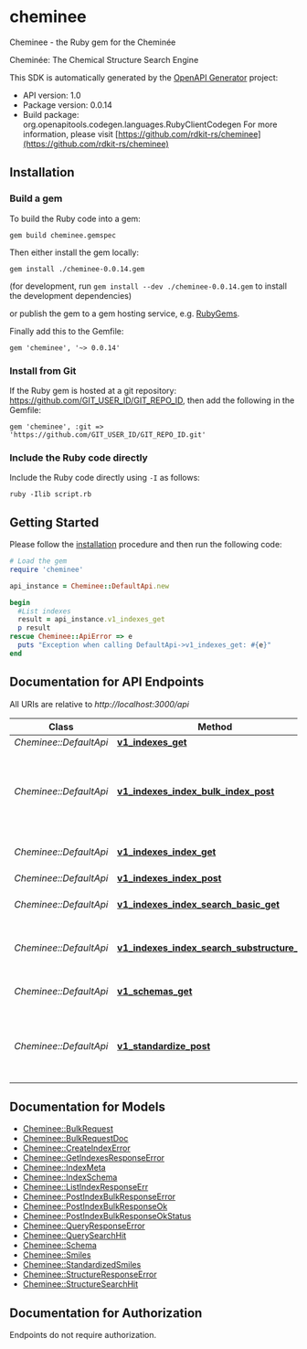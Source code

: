 # cheminee

Cheminee - the Ruby gem for the Cheminée

Cheminée: The Chemical Structure Search Engine

This SDK is automatically generated by the [OpenAPI Generator](https://openapi-generator.tech) project:

- API version: 1.0
- Package version: 0.0.14
- Build package: org.openapitools.codegen.languages.RubyClientCodegen
For more information, please visit [https://github.com/rdkit-rs/cheminee](https://github.com/rdkit-rs/cheminee)

## Installation

### Build a gem

To build the Ruby code into a gem:

```shell
gem build cheminee.gemspec
```

Then either install the gem locally:

```shell
gem install ./cheminee-0.0.14.gem
```

(for development, run `gem install --dev ./cheminee-0.0.14.gem` to install the development dependencies)

or publish the gem to a gem hosting service, e.g. [RubyGems](https://rubygems.org/).

Finally add this to the Gemfile:

    gem 'cheminee', '~> 0.0.14'

### Install from Git

If the Ruby gem is hosted at a git repository: https://github.com/GIT_USER_ID/GIT_REPO_ID, then add the following in the Gemfile:

    gem 'cheminee', :git => 'https://github.com/GIT_USER_ID/GIT_REPO_ID.git'

### Include the Ruby code directly

Include the Ruby code directly using `-I` as follows:

```shell
ruby -Ilib script.rb
```

## Getting Started

Please follow the [installation](#installation) procedure and then run the following code:

```ruby
# Load the gem
require 'cheminee'

api_instance = Cheminee::DefaultApi.new

begin
  #List indexes
  result = api_instance.v1_indexes_get
  p result
rescue Cheminee::ApiError => e
  puts "Exception when calling DefaultApi->v1_indexes_get: #{e}"
end

```

## Documentation for API Endpoints

All URIs are relative to *http://localhost:3000/api*

Class | Method | HTTP request | Description
------------ | ------------- | ------------- | -------------
*Cheminee::DefaultApi* | [**v1_indexes_get**](docs/DefaultApi.md#v1_indexes_get) | **GET** /v1/indexes | List indexes
*Cheminee::DefaultApi* | [**v1_indexes_index_bulk_index_post**](docs/DefaultApi.md#v1_indexes_index_bulk_index_post) | **POST** /v1/indexes/{index}/bulk_index | Index a list of SMILES and associated, free-form JSON attributes which are indexed and searchable
*Cheminee::DefaultApi* | [**v1_indexes_index_get**](docs/DefaultApi.md#v1_indexes_index_get) | **GET** /v1/indexes/{index} | Get extended information about an index
*Cheminee::DefaultApi* | [**v1_indexes_index_post**](docs/DefaultApi.md#v1_indexes_index_post) | **POST** /v1/indexes/{index} | Create an index
*Cheminee::DefaultApi* | [**v1_indexes_index_search_basic_get**](docs/DefaultApi.md#v1_indexes_index_search_basic_get) | **GET** /v1/indexes/{index}/search/basic | Perform basic query search against index
*Cheminee::DefaultApi* | [**v1_indexes_index_search_substructure_get**](docs/DefaultApi.md#v1_indexes_index_search_substructure_get) | **GET** /v1/indexes/{index}/search/substructure | Perform substructure search against index
*Cheminee::DefaultApi* | [**v1_schemas_get**](docs/DefaultApi.md#v1_schemas_get) | **GET** /v1/schemas | List schemas available for creating indexes
*Cheminee::DefaultApi* | [**v1_standardize_post**](docs/DefaultApi.md#v1_standardize_post) | **POST** /v1/standardize | Pass a list of SMILES through fragment_parent, uncharger, and canonicalization routines


## Documentation for Models

 - [Cheminee::BulkRequest](docs/BulkRequest.md)
 - [Cheminee::BulkRequestDoc](docs/BulkRequestDoc.md)
 - [Cheminee::CreateIndexError](docs/CreateIndexError.md)
 - [Cheminee::GetIndexesResponseError](docs/GetIndexesResponseError.md)
 - [Cheminee::IndexMeta](docs/IndexMeta.md)
 - [Cheminee::IndexSchema](docs/IndexSchema.md)
 - [Cheminee::ListIndexResponseErr](docs/ListIndexResponseErr.md)
 - [Cheminee::PostIndexBulkResponseError](docs/PostIndexBulkResponseError.md)
 - [Cheminee::PostIndexBulkResponseOk](docs/PostIndexBulkResponseOk.md)
 - [Cheminee::PostIndexBulkResponseOkStatus](docs/PostIndexBulkResponseOkStatus.md)
 - [Cheminee::QueryResponseError](docs/QueryResponseError.md)
 - [Cheminee::QuerySearchHit](docs/QuerySearchHit.md)
 - [Cheminee::Schema](docs/Schema.md)
 - [Cheminee::Smiles](docs/Smiles.md)
 - [Cheminee::StandardizedSmiles](docs/StandardizedSmiles.md)
 - [Cheminee::StructureResponseError](docs/StructureResponseError.md)
 - [Cheminee::StructureSearchHit](docs/StructureSearchHit.md)


## Documentation for Authorization

Endpoints do not require authorization.

